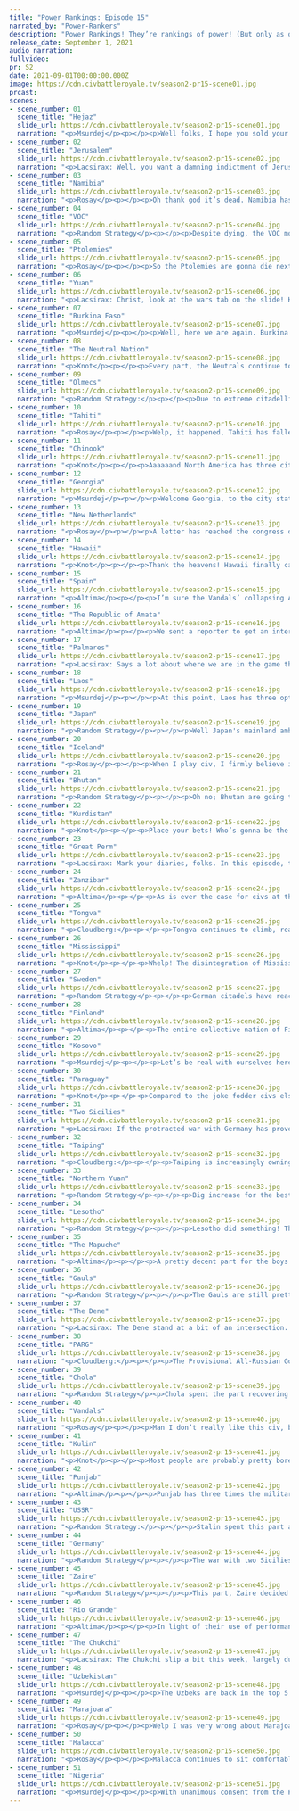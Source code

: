 ```yaml
---
title: "Power Rankings: Episode 15"
narrated_by: "Power-Rankers"
description: "Power Rankings! They’re rankings of power! (But only as of the instant of the end of the previous episode, as these are not meant to be future predictions!) Power Rankings!"
release_date: September 1, 2021
audio_narration:
fullvideo:
pr: S2
date: 2021-09-01T00:00:00.000Z
image: https://cdn.civbattleroyale.tv/season2-pr15-scene01.jpg
prcast:
scenes:
- scene_number: 01
  scene_title: "Hejaz"
  slide_url: https://cdn.civbattleroyale.tv/season2-pr15-scene01.jpg
  narration: "<p>Msurdej</p><p></p><p>Well folks, I hope you sold your Hejaz stock when I told you to, because now they are dead. All in all, Hejaz never really had much going for it. Stuck on the Arabian Peninsula, Hejaz was only ever middling at best, reaching 29 on a good day. But more often than not, Hejaz was a useful punching bag for civs like the Ptolemies, the Chola and Zaire. Honestly, the most exciting thing about them was managing to recapture their last city after losing all of them. But as I previously stated, it was not a second wind, but a last gasp.</p>"
- scene_number: 02
  scene_title: "Jerusalem"
  slide_url: https://cdn.civbattleroyale.tv/season2-pr15-scene02.jpg
  narration: "<p>Lacsirax: Well, you want a damning indictment of Jerusalem? When I saw I was assigned these guys this week, my first thought was “huh, I’ll have to find something to say about them, not much happened to them this week”. Completely forgetting that they’d actually been eliminated. That’s how forgettable Jerusalem has been this game, fully deserving of their early exit. Even their eulogy will be pretty brief - they settled a few cities across the Middle East, losing many of them almost as soon as they were founded, and also saw their capital taken fairly early on by the Ptolemies. If you were here for Mk 2, you’ll remember how long it took for Israeli Jerusalem to fall to the Ayyubids in that game, and Israel wasn’t exactly setting the world on fire! Since then it’s just been a waiting game, and with Kurdistan being too inept to pull the trigger, Kosovo did the deed instead. So long, Baldwin. You’ll forever be the last leader to be guessed in the CBRX Leaders Sporcle quiz, at least by me.</p>"
- scene_number: 03
  scene_title: "Namibia"
  slide_url: https://cdn.civbattleroyale.tv/season2-pr15-scene03.jpg
  narration: "<p>Rosay</p><p></p><p>Oh thank god it’s dead. Namibia has been on life support for so long and the only reason was that Zaire wanted to see it suffer. At least Lesotho had the courtesy to end them.</p>"
- scene_number: 04
  scene_title: "VOC"
  slide_url: https://cdn.civbattleroyale.tv/season2-pr15-scene04.jpg
  narration: "<p>Random Strategy</p><p></p><p>Despite dying, the VOC move up one rank thanks to others dying first. Since the start of the game, the Dutch East India Company has been in the shadow of Malacca, and there was a lot of speculation as to when Malacca would finally grab the easy cities. That never occured; instead, it was Chola who came and conquered them, including their Kerguelen colonies. The VOC were left as just the city of Makassar, adjacent to the new Hawaiian city state of Hilo. The city state vs city state war that followed was actually the most effort the VOC put into anything all game; they even used Malacca's food cheat to quickly grow the city to a gigantic size! But despite the cheats, Hilo was victorious. And thus Jan Coen suffers the great embarrassment of being killed by one of the worst civs in the game.</p>"
- scene_number: 05
  scene_title: "Ptolemies"
  slide_url: https://cdn.civbattleroyale.tv/season2-pr15-scene05.jpg
  narration: "<p>Rosay</p><p></p><p>So the Ptolemies are gonna die next turn so I’ll just make a preemptive eulogy. Ptolemies' death strikes as the second coming from civs having an actual impact on the game (first is Gran Colombia), so I will attempt to do it justice. The Ptolemies actually had a pretty good early game, scoring in the top 10 on a regular basis, which is especially impressive when coming out of the power struggle that is the African continent. Cleopatra was unfortunately doomed however, as her neighbors were simply too strong for her. The Ptolemies were fortunate to lock down Arabia and were looking to expand into the middle east, but the overwhelming technological prowess that was Nigeria decided to go ham at the worst possible moment for the Ptolemies, and was able to wipe them out in the blink of an eye. Part of Ptolemies' downfall is due to inactivity, however it’s hard to be active when you have three top ten neighbors blocking your every move. F.</p>"
- scene_number: 06
  scene_title: "Yuan"
  slide_url: https://cdn.civbattleroyale.tv/season2-pr15-scene06.jpg
  narration: "<p>Lacsirax: Christ, look at the wars tab on the slide! Kublai Khan must have been raging pretty hard at the dying of the light, because this nearly extinct empire is certainly attracting a lot of ire. They’ve been on death’s door for a long time, of course, but have had one secret trick up their sleeve; thanks to a minor bug in the Chukchi’s UA, their capital city has actually been located within Chukchi territory, and thus has been uncapturable for anybody not also at war with the Chukchi. Well, that all changes now, as the Chukchi themselves have declared war on Yuan, which should see this drawn out demise finally come to a conclusion. Yeah… emphasis on should, because this isn’t a certainty. The Chukchi are currently in the midst of a bad bout of peacekeeper-itis, with the Uzbeks squatting in a decent portion of their land, including Korea. Their only units that can reach the city are planes, which they don’t appear to be utilising effectively, and a single privateer. If Kublai can dispatch that privateer quickly enough, he could keep this miserable charade going a little longer. Of course, another caveat to this - the Yuan military’s a little small at the moment. Actually, it’s a little nonexistent. Even Peru-Bolivia still have a unit or two wandering about, but Yuan haven’t got a single one to their name. So it’s still fairly likely this is the last pre-eulogy write-up you’ll see for the Khan. Thankfully.</p>"
- scene_number: 07
  scene_title: "Burkina Faso"
  slide_url: https://cdn.civbattleroyale.tv/season2-pr15-scene07.jpg
  narration: "<p>Msurdej</p><p></p><p>Well, here we are again. Burkina Faso, once the #1 civ, is (once again), circling around the mid 40s. Only this time around, he’s got only one city. In a positive turn of events though, Thomas Sankara managed to broker a peace deal with his aggressors. Better still, Zaire peacekeepers are holding the land around Ubari in their hands, preventing anyone from taking it. While this does prevent Burkina Faso from building units, at this point, a city state protected by peacekeepers is the best they can hope for.</p>"
- scene_number: 08
  scene_title: "The Neutral Nation"
  slide_url: https://cdn.civbattleroyale.tv/season2-pr15-scene08.jpg
  narration: "<p>Knot</p><p></p><p>Every part, the Neutrals continue to stick around, and every part, my hopes grow that they will make it to Endgame and pull a 180 decimating every civ in their path. It’d just be rude for them to die now, Blue Cassette.</p>"
- scene_number: 09
  scene_title: "Olmecs"
  slide_url: https://cdn.civbattleroyale.tv/season2-pr15-scene09.jpg
  narration: "<p>Random Strategy:</p><p></p><p>Due to extreme citadelling, the city of Papaloapan is now a 1 tile enclave of Marajoara. They are basically living inside the fortress itself - like vermin. One day some Marajoaran soldier is going to stumble upon them and say “Oh look! There are a bunch of hobos living in our fortress; how did they get in here? This place is supposed to be secure”</p>"
- scene_number: 10
  scene_title: "Tahiti"
  slide_url: https://cdn.civbattleroyale.tv/season2-pr15-scene10.jpg
  narration: "<p>Rosay</p><p></p><p>Welp, it happened, Tahiti has fallen from being a near-rump into just being a regular rump civ. In all honesty Tahiti would probably be much lower if it were not for four different civs dying (which we sadists here at the power ranking team love to see). Since Marajoara has officially made peace with Tahiti, Tahiti is now became an isolated nation, though at least the majority of the world has flight so they might visit it as a tourist destination from time to time</p>"
- scene_number: 11
  scene_title: "Chinook"
  slide_url: https://cdn.civbattleroyale.tv/season2-pr15-scene11.jpg
  narration: "<p>Knot</p><p></p><p>Aaaaaand North America has three city states now thanks to a definitively rumped Chinook by freaking Tongva of all civs. North American rumps have a surprisingly good track record of staying alive (other than TAT, RIP) so maybe Chinook can stick around a while, although since Tongva has been citadeling them like they have great generals coming out of factories, I doubt it.</p>"
- scene_number: 12
  scene_title: "Georgia"
  slide_url: https://cdn.civbattleroyale.tv/season2-pr15-scene12.jpg
  narration: "<p>Msurdej</p><p></p><p>Welcome Georgia, to the city state club. You've lost nearly all your cities (to Great Perm no less), and are now relegated to dying by one of your neighbors. Pour yourself some juice, sit down next to the Yuan, and ready yourself for your eventual demise.</p>"
- scene_number: 13
  scene_title: "New Netherlands"
  slide_url: https://cdn.civbattleroyale.tv/season2-pr15-scene13.jpg
  narration: "<p>Rosay</p><p></p><p>A letter has reached the congress of New Netherlands, this is a recreation of the letter </p><p>"Dear New Netherlands :</p><p></p><p>Well, at least the Vandals might lose their colonies now. We won’t have them, but at least they won’t!"</p><p>There was no name of the sender and there was no return address.</p><p></p>"
- scene_number: 14
  scene_title: "Hawaii"
  slide_url: https://cdn.civbattleroyale.tv/season2-pr15-scene14.jpg
  narration: "<p>Knot</p><p></p><p>Thank the heavens! Hawaii finally came back and killed the VOC (offscreen for some reason, but I’m sure it was a valiant battle worthy of being featured in “How to fight wars good.”)  I don’t expect Hawaii to do anything else this game, but they have done more than most other rumps, and gosh dang it, I respect it!</p>"
- scene_number: 15
  scene_title: "Spain"
  slide_url: https://cdn.civbattleroyale.tv/season2-pr15-scene15.jpg
  narration: "<p>Altima</p><p></p><p>I’m sure the Vandals’ collapsing American ambitions will provide some dark comfort for Spain; watching a hated enemy pratfall is the best you can hope for when you’re doomed like Spain is.</p>"
- scene_number: 16
  scene_title: "The Republic of Amata"
  slide_url: https://cdn.civbattleroyale.tv/season2-pr15-scene16.jpg
  narration: "<p>Altima</p><p></p><p>We sent a reporter to get an interview with the Amatan government about their continuous success in not dying to Malacca. Unfortunately, a stray bomb turned them into a pile of paste in the streets. Don’t worry, they were just an intern, no one of value died making this PR episode. Still, until the Amatan’s get his report back to us through the blockade, we’ll have to defer back to what you’ve already seen: “Situation normal, all fucked up.”</p>"
- scene_number: 17
  scene_title: "Palmares"
  slide_url: https://cdn.civbattleroyale.tv/season2-pr15-scene17.jpg
  narration: "<p>Lacsirax: Says a lot about where we are in the game that Palmares can rise four ranks in an episode where they didn’t even get a mention from the narrator.</p>"
- scene_number: 18
  scene_title: "Laos"
  slide_url: https://cdn.civbattleroyale.tv/season2-pr15-scene18.jpg
  narration: "<p>Msurdej</p><p></p><p>At this point, Laos has three options in terms of moving forward. </p><p>1) Die to Malacca </p><p></p><p>2) Die to Chola </p><p></p><p>3) Live long enough to reach the Endgame, start fresh, and then probably die to either Malacca or Chola.</p>"
- scene_number: 19
  scene_title: "Japan"
  slide_url: https://cdn.civbattleroyale.tv/season2-pr15-scene19.jpg
  narration: "<p>Random Strategy</p><p></p><p>Well Japan's mainland ambitions are completely gone with the loss of Yokohama. Now they're just left with their home island which unfortunately they forgot to settle early on. On the plus side they are almost an enclave of the Chukchi. That means that Japanese survival is simply to appease the Chukchi and not worry too much about any other civ. Northern Yuan and Tongva can still technically reach them but it'd be hard.</p><p></p>"
- scene_number: 20
  scene_title: "Iceland"
  slide_url: https://cdn.civbattleroyale.tv/season2-pr15-scene20.jpg
  narration: "<p>Rosay</p><p></p><p>When I play civ, I firmly believe in going out like a real one after there are no possible pathways to victory. With that note, Iceland should declare war on Mississippi. Yes they will likely die, but it’s either that or forever being relegated to clicking next turn for days upon end. Who knows, they may be able to snipe a city, probably not, but maybe.</p>"
- scene_number: 21
  scene_title: "Bhutan"
  slide_url: https://cdn.civbattleroyale.tv/season2-pr15-scene21.jpg
  narration: "<p>Random Strategy</p><p></p><p>Oh no; Bhutan are going to lose Wangdue to Uzbekistan and their atomic era army. But in the face of paratroopers, helicopters, bombers and units that can ignore mountains in general, why only 1 rank down and not more? Well, just take a look at Trashigang. Just look at it. It has been so citadelled by Punjab that (without open borders with Punjab) there is only 1 tile access and that is only available if you're a paratrooper and can kill the great war infantry and great general standing there (which, given the AI's intelligence, they probably won't). </p><p></p>"
- scene_number: 22
  scene_title: "Kurdistan"
  slide_url: https://cdn.civbattleroyale.tv/season2-pr15-scene22.jpg
  narration: "<p>Knot</p><p></p><p>Place your bets! Who’s gonna be the first to try and kill Kurdistan? Will it be their old menace Uzbekistan? Will it be the new top dog Nigeria, or will Zaire continue to be useful and snipe them? Who knows? Who cares? Whooooooooooo.</p>"
- scene_number: 23
  scene_title: "Great Perm"
  slide_url: https://cdn.civbattleroyale.tv/season2-pr15-scene23.jpg
  narration: "<p>Lacsirax: Mark your diaries, folks. In this episode, the unthinkable happened. Great Perm did a thing. After declaring war on Georgia last episode, they did the absolute bare minimum expected of them and took Gori. This is, it’s worth remembering, the first city Great Perm has taken all game, and the first new city they’ve added to their empire through either conquest or settlement since Episode FIVE. You know, I thought this moment would’ve felt better. Instead, the crushing apathy of the Cylinder’s most depressing space-filler boringly claiming another nation’s farflung colony about ten episodes too late just leaves me with a sense of crushing ennui. Please wake up, Lenin, put Perm out of their misery.</p>"
- scene_number: 24
  scene_title: "Zanzibar"
  slide_url: https://cdn.civbattleroyale.tv/season2-pr15-scene24.jpg
  narration: "<p>Altima</p><p></p><p>As is ever the case for civs at this rung of non-power, Zanzibar’s rank rises as others fall. They have no future, they have no chances even in a coalition, and they’ve become the path of least resistance for a major power, but they aren’t dead yet, and ultimately at this point holding onto that for as long as possible and hoping Endgame favors them is their only bet.</p>"
- scene_number: 25
  scene_title: "Tongva"
  slide_url: https://cdn.civbattleroyale.tv/season2-pr15-scene25.jpg
  narration: "<p>Cloudberg:</p><p></p><p>Tongva continues to climb, reaching a new record high of 27th, on the heels of their successful conquest of the Chinook capital. I was certainly not expecting Tongva to pull that off, and I don’t think many of us were, but you really do have to hand it to them. At the same time, it’s not clear that their prospects are any better than they were before. Having taken out their only weak neighbor, they’re now surrounded by Rio Grande and the Chukchi (their borders with anyone else are negligible). The main question now is whether one of these powers eats them, or they survive to Cycle 2 and get a fresh start.</p>"
- scene_number: 26
  scene_title: "Mississippi"
  slide_url: https://cdn.civbattleroyale.tv/season2-pr15-scene26.jpg
  narration: "<p>Knot</p><p></p><p>Whelp! The disintegration of Mississippi has been a long time coming. They’ve been a big useless wart on North America for a while: not bad enough to have no impact on the game, but not nearly good enough to have more than a pixie sized chance of winning the entire BR. Their imminent collapse was predicted, and now it really matters who’s going to get the pieces of their empire. That question might decide North America as a whole, so let it not be said they played no part in this game. We should respect their ability to play kingmaker.</p>"
- scene_number: 27
  scene_title: "Sweden"
  slide_url: https://cdn.civbattleroyale.tv/season2-pr15-scene27.jpg
  narration: "<p>Random Strategy</p><p></p><p>German citadels have reached Stockholm. However, Germany has kindly given open borders and not stationed any troops there. So Sweden can pretend that they own the place. And pretending to be good is pretty much all you can expect from Sweden. Also some Uzbek helicopters and paratroopers are attacking but appear to be too spread out and blocked by geography to actually do any harm.</p>"
- scene_number: 28
  scene_title: "Finland"
  slide_url: https://cdn.civbattleroyale.tv/season2-pr15-scene28.jpg
  narration: "<p>Altima</p><p></p><p>The entire collective nation of Finland took a sauna vacation this part and thus did nothing.</p>"
- scene_number: 29
  scene_title: "Kosovo"
  slide_url: https://cdn.civbattleroyale.tv/season2-pr15-scene29.jpg
  narration: "<p>Msurdej</p><p></p><p>Let’s be real with ourselves here, we all know Kosovo is gonna win this. I mean, we have actual Albania a little bit and as long as we dont get swallowed wholesale by Germany it’s fine. Two Sicilies better watch themselves along with the Gauls. We're about to fuck around and find out!</p><p></p><p>Actually Msurdej: Ok, my girlfriend's positivity aside, Kosovo has actually done pretty well the past few parts. The only issue is will they be able to keep rising. I know at least one person who believes in them.</p><p></p>"
- scene_number: 30
  scene_title: "Paraguay"
  slide_url: https://cdn.civbattleroyale.tv/season2-pr15-scene30.jpg
  narration: "<p>Knot</p><p></p><p>Compared to the joke fodder civs elsewhere like Kurdistan, Paraguay has slightly more going for them, so I guess we might as well give them a little bit of analysis. They have two paths forward, but neither is very good. One is to get in on a Mapuche coalition, and unite the two sides of their empire. This isn’t a completely insane proposition. The Kulin are doing a surprisingly good job of annoying the Mapuche, and Marajoara is gonna try for round two against Mapuche at some point. They could snag a few cities and build a slightly better base, but they’re just as likely to annoy either of their neighbors enough to murder them.</p><p></p><p>The other option for them is to try and survive until Endgame where everybody starts over. This would likely kick their supposedly aggressive AI into high gear and could allow them to snipe an early kill on Mapuche, but even if they did that, they still wouldn’t be in great shape against a Marajoaran juggernaut. Really, I catalogue these options more as theoretical what ifs than actual hopes. Of the civs in the “somehow still existing” pile, Paraguay is probably the best, but they probably aren’t gonna do anything else this game. If they do, well, you’ll know I called it.</p>"
- scene_number: 31
  scene_title: "Two Sicilies"
  slide_url: https://cdn.civbattleroyale.tv/season2-pr15-scene31.jpg
  narration: "<p>Lacsirax: If the protracted war with Germany has proven anything, it’s how ineffectual Germany’s superior stats have proven on the field of battle. This is a civ that was strongly tipped to unite Europe, but has thus far failed to win more than a couple of wars convincingly, against Sweden and Iceland, two nations who they honestly perhaps should have taken more from. On the other hand, Two Sicilies’ performance has merely confirmed what we’ve always known; their naval UA and subsequent dominance makes all their cities certain flipfests, and prevents nations from making concerted efforts on their core, even well into the era of flight. Naples briefly falling was a big concern, and I was a little worried the whole house of cards would fall down soon after, but as it stands it looks like they might well be walking out of this war with everything but Gjakovë and Palermo intact, and even a bonus city in the form of Hermoupolis on the Red Sea. Given Endgame is not so far away, this is likely the last major war they’ll fight with Germany, so they should have ensured that they’ll have a decent shot when that rolls around - use that navy to bother a weakened Vandals beforehand and they could yet shoot back up into the upper echelons of the rankings.</p>"
- scene_number: 32
  scene_title: "Taiping"
  slide_url: https://cdn.civbattleroyale.tv/season2-pr15-scene32.jpg
  narration: "<p>Cloudberg:</p><p></p><p>Taiping is increasingly owning its position at the top of the no-hopers. Several of the civs above them are also unlikely to recover and become a major contender, but Taiping is either #1 or #2 among the civs that are in fact totally out of it and just waiting to die. The fact that that’s what 20th place gets you shows how far this game has come. </p>"
- scene_number: 33
  scene_title: "Northern Yuan"
  slide_url: https://cdn.civbattleroyale.tv/season2-pr15-scene33.jpg
  narration: "<p>Random Strategy</p><p></p><p>Big increase for the best Yuan as they overtake not only the floundering 2 Sicilies and Mississippi but also Paraguay and Taiping. Northern Yuan has suffered a lot from terrible science throughout the game but have finally reached the big milestone (and stat boost) of factories and ideology (they picked autocracy). Now they're still horribly behind in tech but at least they have production. This part they finally took out the last remnants of Osaka and have have attempted to remove the worst Yuan. Unfortunately, the worst Yuan are protected by Chukchi border bullshit so Northern Yuan won't be able to do the deed.</p>"
- scene_number: 34
  scene_title: "Lesotho"
  slide_url: https://cdn.civbattleroyale.tv/season2-pr15-scene34.jpg
  narration: "<p>Random Strategy</p><p></p><p>Lesotho did something! They put Namibia out of its misery! This is Lesotho's first city capture of the game and hence first military victory! Woo! Apart from that, Lesotho are still trapped by the more powerful Zaire, which means their only good expansion opportunity is Zanzibar. In the past their absolute refusal to research any naval techs also made a fight against Zanzibar a right pain which would cause many unnecessary losses. Now, although Lesotho still don't have navigation or oil, they do have paratroopers, destroyers and are currently researching nukes, which will greatly simplify the fight. That is some genuinely great tech that would put them in the top 10 if they weren't on the same continent as Zaire and Nigeria.</p>"
- scene_number: 35
  scene_title: "The Mapuche"
  slide_url: https://cdn.civbattleroyale.tv/season2-pr15-scene35.jpg
  narration: "<p>Altima</p><p></p><p>A pretty decent part for the boys in brown, as they took Temo Ko back and peaced out with their continental rivals to focus on their Australian Assailants. That fight isn’t over, but at present, the Mapuche have successfully brought forces to bear against the Kulin near Australia proper, which is a good sign for them. Long term, the significantly higher productive capacity of the Kulin should win the day barring an unfortunate declaration by Malacca. Still, props for having made it this far.</p>"
- scene_number: 36
  scene_title: "Gauls"
  slide_url: https://cdn.civbattleroyale.tv/season2-pr15-scene36.jpg
  narration: "<p>Random Strategy</p><p></p><p>The Gauls are still pretty powerful yet overshadowed by Germany due to their poor science. Now that they have navigation, they could pretty easily conquer Spain or Iceland and get a bunch of free cities. They could ally up with Germany against 2 Sicilies in a bid to take Alesia back (and maybe snipe a few more cities?) while also getting favour with Germany. They could even use the long peace as an opportunity to tech hard (like what the USSR or Dene are doing) with the aim of overtaking Germany or at least catching up with them while Germany gets bogged down in war. They're not doing any of that. The Gauls are just sleeping.</p>"
- scene_number: 37
  scene_title: "The Dene"
  slide_url: https://cdn.civbattleroyale.tv/season2-pr15-scene37.jpg
  narration: "<p>Lacsirax: The Dene stand at a bit of an intersection. Their primary rival this game have been the Mississippi, long considered the most powerful civ in North America. Well, we’re seeing the once resplendent nation being eviscerated by Rio Grande, who may also be at war with the Marajoara, but have absolutely nothing to fear from them thanks to their defence bug. All of a sudden, the Dene have a great opportunity to bolster their nation’s standings before Endgame comes, and there’s a couple of ways to do this. Firstly, join in on the war against their age-old Mississipian rivals, and seize the northern half of that empire while Rio Grande takes the bulk of the south. The advantages for this it’d be a walk in the park, but the disadvantage is the chance of a low return (with Rio Grandean snipes) and a powerful new neighbour. The riskier strategy is to instead declare war on Rio Grande, and take their new Mississippian conquests before the notorious bug makes them all unassailable. It could backfire tremendously, but if they succeeded they’d easily be the biggest North American power pre-Endgame. Either way, they’re in good stead for the reboot - all their nearby rivals are rumpified, so they’ll have ample room to expand and flex from day one.</p>"
- scene_number: 38
  scene_title: "PARG"
  slide_url: https://cdn.civbattleroyale.tv/season2-pr15-scene38.jpg
  narration: "<p>Cloudberg:</p><p></p><p>The Provisional All-Russian Government slips back to to tie its lowest ever ranking of 14th as the power rankers become increasingly concerned about their outdated tech and lack of a carpet. With large but poorly defended civs collapsing left and right, PARG looks like one of the most vulnerable, due in large part to its long border with the heavily militarized Uzbekistan. Their good stats mean that if they survive until Cycle 2 they’ll be in a decent position, but we are increasingly worried that they won’t last that long.</p>"
- scene_number: 39
  scene_title: "Chola"
  slide_url: https://cdn.civbattleroyale.tv/season2-pr15-scene39.jpg
  narration: "<p>Random Strategy</p><p>Chola spent the part recovering from the war with Punjab last part. And they are still pretty stuck behind Punjab and lacking expansion opportunities. With Zaire taking over Arabia that's another one gone. Zanzibar is still around of course, and Lesotho might be possible at a stretch... The other alternative is a coalition war. They can team up with Nigeria against Zaire, Uzbekistan against Punjab, Kulin against Malacca.</p><p></p>"
- scene_number: 40
  scene_title: "Vandals"
  slide_url: https://cdn.civbattleroyale.tv/season2-pr15-scene40.jpg
  narration: "<p>Rosay</p><p></p><p>Man I don’t really like this civ, but man this part hurt. So the rest of the world caught on to the Vandals stock market shenanigans, and kicked them out of global trade and now the Vandals are actually in the red. Granted they still have tons of money in the bank, enough to last a thousand turns mind you, but the AI isn’t exactly known to try and fix their economy when it’s in the shitter, and this is the drunken barbarian we are talking about. Not to mention that Marajoara has kicked their ass in the Caribbean and the only thing that is keeping their North American colonies from getting floored is that the impenetrable wall of Rio Grande is distracting Marajoara. Adding on to all of this, the Vandals’ one continental neighbor just so happens to be the scariest civ in the game, and a 1v1 would result in a slaughter.</p>"
- scene_number: 41
  scene_title: "Kulin"
  slide_url: https://cdn.civbattleroyale.tv/season2-pr15-scene41.jpg
  narration: "<p>Knot</p><p></p><p>Most people are probably pretty bored with Kulin. However, I find them fascinating because I have no idea how to rank them. What do you do when a statistical monster has a continent to themselves but nothing to do with it? There’s always another Australia in the CBR and I’m always a little bit curious if they’re finally gonna break the mold and make landfall. I’m always a little bit expectant that we’ll be putting them in the top five the very next part, but also 85% certain they’re gonna continue to look flashy and do nothing.</p><p></p><p>This CBRX, I’ve been hiding behind an excuse. “Oh well, Malacca would pretty easily trounce them in a war, so it doesn’t matter.” That worked for a while, but that’s starting to be more of an open question. Kulin decided to explode militarily this part, and all their stats are either closely trailing or above Malacca’s. It’s not a done deal if we get a Malacca VS Kulin part two. Plus, Endgame continues to be a looming threat in the background, and who knows what Kulin and Malacca are gonna look like then? Thus, I remain baffled. We shall have to wait and see.</p>"
- scene_number: 42
  scene_title: "Punjab"
  slide_url: https://cdn.civbattleroyale.tv/season2-pr15-scene42.jpg
  narration: "<p>Altima</p><p></p><p>Punjab has three times the military might of Chola, a slight productive edge, eight more techs, and a way higher effective science. I hope they realize this at some point.</p>"
- scene_number: 43
  scene_title: "USSR"
  slide_url: https://cdn.civbattleroyale.tv/season2-pr15-scene43.jpg
  narration: "<p>Random Strategy:</p><p></p><p>Stalin spent this part assembling the largest nuclear weapons stockpile in the entire world. In only 32 turns since discovering nuclear fission, he already has 43 of them, about twice as many as everyone else. He has been so focused on them that he has delegated the role of ground forces to some Uzbek peacekeepers. This is certainly going to be a big deterrent to anyone (such as the Uzbek peacekeepers) getting any funny ideas, but it's less good for actually conquering. Perm, Kosovo and Finland are all free for the taking if the USSR would try it. They just need to actually do it.</p>"
- scene_number: 44
  scene_title: "Germany"
  slide_url: https://cdn.civbattleroyale.tv/season2-pr15-scene44.jpg
  narration: "<p>Random Strategy</p><p></p><p>The war with two Sicilies has stalled out and devolved into a flip fest over Palermo (currently sitting at 37 flips). This is 1 city further into Italy than the flipfest of Gjakove (currently sitting at 62 flips) but is still extremely expensive in terms of resources. Fortunately, resources are never something Germany has to worry about since they just get a bunch for free but all the same, losing so much military can't be good for morale. This part they actually lost ground to 2 Sicilies (the colony of Hermoupolis), though a bunch of Sicilian cities are now in the black thanks to German air superiority. Unfortunately, Germany has opted for marines instead of paratroopers so will continue to struggle to actually get units in position to capture them.</p>"
- scene_number: 45
  scene_title: "Zaire"
  slide_url: https://cdn.civbattleroyale.tv/season2-pr15-scene45.jpg
  narration: "<p>Random Strategy</p><p></p><p>This part, Zaire decided to copy Nigeria's strategy of finishing rationalism, popping a bunch of great scientists and beelining particle physics with them. Zaire are now following Nigeria's lead in teching towards rockery and satellites. Is there nothing that Zaire won't copy off Nigeria? This is starting to get a bit silly. This part Zaire also managed to take over Arabia from the Ptolemies and are starting work on Kurdistan. What I'd like to see from them is a conquest of Lesotho, preferably doing as much damage as possible BEFORE Lesotho unlock nukes in a few turns and start building up an arsenal. The reason for this is that otherwise Lesotho will always be a threat moving forwards and it would really be best to neutralise it before it collects too many nukes. Sadly I don't see Nigeria declaring war on Lesotho and if Zaire's behavioural patterns continue (which they have no good reason to I might add; the AI does these things almost entirely at random), then Zaire won't attack unless Nigeria does so first.</p>"
- scene_number: 46
  scene_title: "Rio Grande"
  slide_url: https://cdn.civbattleroyale.tv/season2-pr15-scene46.jpg
  narration: "<p>Altima</p><p></p><p>In light of their use of performance enhancing glitches actually making a meaningful difference, I continue my “actual review” boycott against Rio Grande.</p>"
- scene_number: 47
  scene_title: "The Chukchi"
  slide_url: https://cdn.civbattleroyale.tv/season2-pr15-scene47.jpg
  narration: "<p>Lacsirax: The Chukchi slip a bit this week, largely due to being leapfrogged by a couple of civs with a little more momentum. Their tech count is also starting to fall behind a tad, but their production is still the regional leader, and only a tiny shade behind Malacca. They’ve a few episodes of relative inaction to thank - they’ve not stopped conquering, but they’ve all been small fries like Hawaii, and now the one-city rump of Yuan, which should fall near-instantly next episode. In order to mount another push on the top spot, they should turn their sights to a juicier target; both Northern Yuan and Taiping would be relatively simple conquests, especially once they start building paratroopers.</p>"
- scene_number: 48
  scene_title: "Uzbekistan"
  slide_url: https://cdn.civbattleroyale.tv/season2-pr15-scene48.jpg
  narration: "<p>Msurdej</p><p></p><p>The Uzbeks are back in the top 5 this week, continuing their vicious streak. This time around their target is Bhutan, specifically the city of Wangdue. It's likely that they'll take the city and hold it, but whether or not they can take any more is unlikely. The mountains protect the rest of Bhutan from Uzbekistan, but Karimov does have paratroopers, which could lead to more conquests by Uzbekistan.</p>"
- scene_number: 49
  scene_title: "Marajoara"
  slide_url: https://cdn.civbattleroyale.tv/season2-pr15-scene49.jpg
  narration: "<p>Rosay</p><p></p><p>Welp I was very wrong about Marajoara needing to slow down. Marajoara has successfully wiped through the Caribbean with relative ease, and taking parts of Tahiti in the process. At risk of sounding like I’m crying wolf however, this might be the time where Marajoara might reach a literal wall in the form of Rio Grande, due to Rio Grande's unstoppable defense and the Vandals finally having modern naval tech. There is still a bit of wiggle room for the South American empire to continue its blood thirsty ways, but right now they might have to be put on hold. But hey, I've been wrong for the past several parts, so just do what you're comfortable with Marajoara.</p>"
- scene_number: 50
  scene_title: "Malacca"
  slide_url: https://cdn.civbattleroyale.tv/season2-pr15-scene50.jpg
  narration: "<p>Rosay</p><p></p><p>Malacca continues to sit comfortably at second place amongst the power rankers for one simple reason: competition. Now don’t get me wrong science is a factor too, but the simple fact is that Nigeria would be able to tank its neighbors while Malacca would probably fall. The common consensus is that Malacca has three neighbors to worry about, Chola, Chukchi, and Kulin, (maybe Rio Grande but lets ignore them for a second). These three civs alone block all Malaccan expansion and it would take a hefty amount of warmonger penalties to push through them, possibly pissing off the other two. Now, I'm not saying Malacca is doomed, far from it, but it would take a hefty amount of effort to break through. Nigeria on the other hand only has to worry about two of its neighbors: the Vandals and Zaire. The former of which is kind of in free fall. Even if Zaire proves too hard to push down Nigeria can just say "screw it, i’m going to the Middle East or Europe" Malacca can however counteract this however, by taking just enough of Chola to gain better access to the Indian ocean and have a passive threat against Nigeria, without taking too much to piss off Kulin.</p>"
- scene_number: 51
  scene_title: "Nigeria"
  slide_url: https://cdn.civbattleroyale.tv/season2-pr15-scene51.jpg
  narration: "<p>Msurdej</p><p></p><p>With unanimous consent from the PRs, Awolowo keeps his crown as the top spot this week. While they might not have done much this week, only taking an island city, looking at the stats, it's easy to see why they are on top. Coming off of a war, Nigeria has armies and production in the top 3s, with its main continent rivals trailing behind it. But most importantly is tech. With a whopping 85 tech, Awolowo may be the first civ to reach the Future era. And with the tech advantage coupled with his strong stats, Nigeria will become a big contender to deal with.</p>"
---
```

